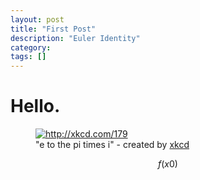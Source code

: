 ```yaml
---
layout: post
title: "First Post"
description: "Euler Identity"
category: 
tags: []
---
```

# Hello.

<figure class="xkcd-embed">
	<a href="http://xkcd.com/179"><img class="img-responsive" src="http://imgs.xkcd.com/comics/e_to_the_pi_times_i.png" title="I have never been totally	 satisfied by the explanations for why e to the ix gives a sinusoidal wave." alt="http://xkcd.com/179"></a><figcaption>"e to the pi times i" - created by <a href="http://xkcd.com">xkcd</a></figcaption></figure>


$$f(x0)$$
